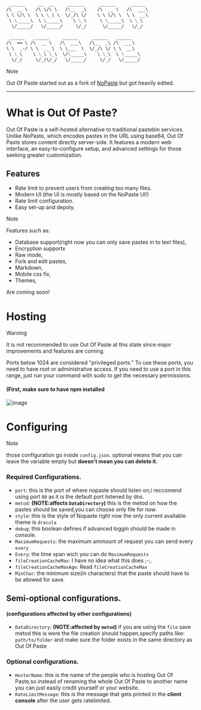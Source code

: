 ```markdown
 ______     __  __     ______      ______     ______ 
/\  __ \   /\ \/\ \   /\__  _\    /\  __ \   /\  ___\
\ \ \/\ \  \ \ \_\ \  \/_/\ \/    \ \ \/\ \  \ \  __\
 \ \_____\  \ \_____\    \ \_\     \ \_____\  \ \_\  
  \/_____/   \/_____/     \/_/      \/_____/   \/_/  
                                                     
 ______   ______     ______     ______   ______      
/\  == \ /\  __ \   /\  ___\   /\__  _\ /\  ___\     
\ \  _-/ \ \  __ \  \ \___  \  \/_/\ \/ \ \  __\     
 \ \_\    \ \_\ \_\  \/\_____\    \ \_\  \ \_____\   
  \/_/     \/_/\/_/   \/_____/     \/_/   \/_____/
```

> [!NOTE]  
> Out Of Paste started out as a fork of [NoPaste](<https://github.com/bokub/nopaste>) but got heavily edited.

____

# What is Out Of Paste?
Out Of Paste is a self-hosted alternative to traditional pastebin services. Unlike NoPaste, which encodes pastes in the URL using base64, Out Of Paste stores content directly server-side. It features a modern web interface, an easy-to-configure setup, and advanced settings for those seeking greater customization.

## Features
- Rate limit to prevent users from creating too many files.
- Modern UI (the UI is mostly based on the NoPaste UI!)
- Rate limit configuration.
- Easy set-up and depoly.

> [!NOTE]  
> Features such as:
> - Database support(right now you can only save pastes in to text files),
> - Encryption supportx
> - Raw mode,
> - Fork and edit pastes,
> - Markdown,
> - Mobile css fix,
> - Themes,
> 
>  Are coming soon!

# Hosting
> [!WARNING]  
> It is not recommended to use Out Of Paste at this state since major improvements and features are coming.
> 
> Ports below 1024 are considered "privileged ports." To use these ports, you need to have root or administrative access. If you need to use a port in this range, just run your command with sudo to get the necessary permissions.

#### (First, make sure to have npm installed
![image](https://github.com/user-attachments/assets/ae590dc0-2dfa-4a1a-bac2-f071fadef6da)

# Configuring

> [!NOTE]  
> those configuration go inside `config.json`.
> optional means that you can leave the variable empty but **doesn't mean you can delete it.**

### Required Configurations.
- `port`: this is the port of where nopaste should listen on,i reccomend using port `80` as it is the default port listened by dns.
- `metod`: **(NOTE:affects `DataDirectory`)** this is the metod on how the pastes should be saved,you can choose only file for now.
- `style`: this is the style of Nopaste right now the only current avaliable theme is `dracula`
- `debug`: this boolean defines if advanced loggin should be made in console.
- `MaximumRequests`: the maximum ammount of request you can send every `every`
- `Every`: the time span wich you can do `MaximumRequests`
- `fileCreationCacheMax`: I have no idea what this does ;-;.
- `fileCreationCacheMaxAge`: Read `fileCreationCacheMax`
- `MinChar`: the minimum size(in characters) that the paste should have to be allowed for save.

## Semi-optional configurations.
#### **(configurations affected by other configurations)**
- `DataDirectory`: **(NOTE:affected by `metod`)** if you are using the `file` save metod this is were the file creation should happen,specify paths like: `path/to/folder` and make sure the folder exists in the same directory as Out Of Paste
### Optional configurations.
- `HosterName`: this is the name of the people who is hosting Out Of Paste,so instead of renaming the whole Out Of Paste to another name you can just easily credit yourself or your website.
- `RateLimitMessage`: this is the message that gets printed in the **client console** after the user gets ratelimited.
